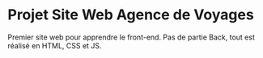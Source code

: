 # Projet Site Web Agence de Voyages
Premier site web pour apprendre le front-end. Pas de partie Back, tout est réalisé en HTML, CSS et JS.
